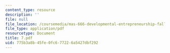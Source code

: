 ```yaml
---
content_type: resource
description: ''
file: null
file_location: /coursemedia/mas-666-developmental-entrepreneurship-fall-2003/775b3a8b45fe0fc677226a5427dbf292_7.pdf
file_type: application/pdf
resourcetype: Document
title: 7.pdf
uid: 775b3a8b-45fe-0fc6-7722-6a5427dbf292
---
```

